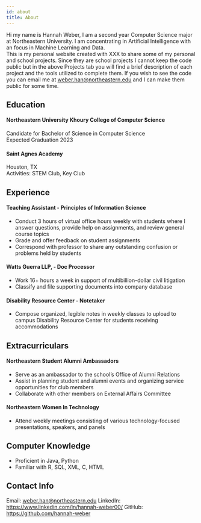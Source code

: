 ```yaml
---
id: about
title: About
---
```


Hi my name is Hannah Weber, I am a second year Computer Science major at Northeastern University. I am concentrating in Artificial Intelligence with an focus in Machine Learning and Data.  
This is my personal website created with XXX to share some of my personal and school projects. 
Since they are school projects I cannot keep the code public but in the above Projects tab you will find a brief description of each project and the tools utilized to complete them. If you wish to see the code you can email me at weber.han@northeastern.edu and I can make them public for some time.

## Education
#### Northeastern University Khoury College of Computer Science
Candidate for Bachelor of Science in Computer Science \
Expected Graduation 2023

#### Saint Agnes Academy
Houston, TX \
Activities: STEM Club, Key Club

## Experience
#### Teaching Assistant - Principles of Information Science
- Conduct 3 hours of virtual office hours weekly with students where I answer questions, provide help on assignments, and review general course topics
- Grade and offer feedback on student assignments
- Correspond with professor to share any outstanding confusion or problems held by students     
#### Watts Guerra LLP, - Doc Processor
- Work 16+ hours a week in support of multibillion-dollar civil litigation
- Classify and file supporting documents into company database 
#### Disability Resource Center - Notetaker
- Compose organized, legible notes in weekly classes to upload to campus Disability Resource Center for students receiving accommodations

## Extracurriculars 
#### Northeastern Student Alumni Ambassadors    
- Serve as an ambassador to the school’s Office of Alumni Relations       
- Assist in planning student and alumni events and organizing service opportunities for club members
- Collaborate with other members on External Affairs Committee
#### Northeastern Women In Technology     
- Attend weekly meetings consisting of various technology-focused presentations, speakers, and panels

## Computer Knowledge
- Proficient in Java, Python
- Familiar with R, SQL, XML, C, HTML

## Contact Info
Email: weber.han@northeastern.edu
LinkedIn: https://www.linkedin.com/in/hannah-weber00/
GitHub: https://github.com/hannah-weber

